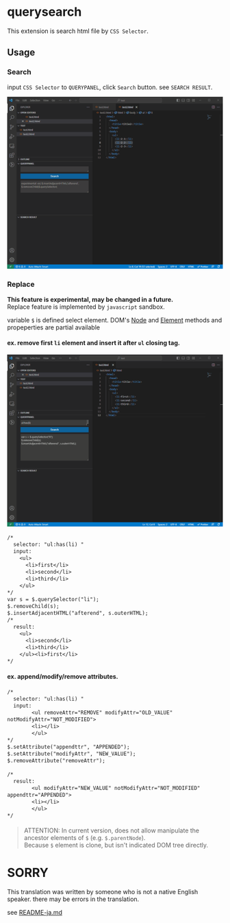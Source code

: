 # querysearch

This extension is search html file by `CSS Selector`.

## Usage
### Search 
input `CSS Selector` to `QUERYPANEL`, click `Search` button.
see `SEARCH RESULT`.

![search](search.gif)

### Replace
**This feature is experimental, may be changed in a future.**  
Replace feature is implemented by `javascript` sandbox.

variable `$` is defined select element. 
DOM's [Node](https://developer.mozilla.org/ja/docs/Web/API/Node) 
and [Element](https://developer.mozilla.org/ja/docs/Web/API/Element)
methods and propeperties are partial available

#### ex. remove first `li` element and insert it after `ul` closing tag. 

![replace](replace.gif)
```javascript:
/*
  selector: "ul:has(li) "
  input:
    <ul>
      <li>first</li>
      <li>second</li>
      <li>third</li>
    </ul>
*/
var s = $.querySelector("li");
$.removeChild(s);
$.insertAdjacentHTML("afterend", s.outerHTML);
/*
  result:
    <ul>
      <li>second</li>
      <li>third</li>
    </ul><li>first</li>
*/
```

#### ex. append/modify/remove attributes.
```javascript:
/*
  selector: "ul:has(li) "
  input:
		<ul removeAttr="REMOVE" modifyAttr="OLD_VALUE" notModifyAttr="NOT_MODIFIED">
  		<li></li>
		</ul>
*/
$.setAttribute("appendttr", "APPENDED");
$.setAttribute("modifyAttr", "NEW_VALUE");
$.removeAttribute("removeAttr");

/*
  result:
		<ul modifyAttr="NEW_VALUE" notModifyAttr="NOT_MODIFIED" appendttr="APPENDED">
		<li></li>
		</ul>
*/
```

####
> ATTENTION: In current version, does not allow manipulate the ancestor elements of `$` (e.g. `$.parentNode`).  
> Because `$` element is clone, but isn't indicated DOM tree directly. 

# SORRY
This translation was written by someone who is not a native English speaker.
there may be errors in the translation.

see [README-ja.md](./README-ja.md)
